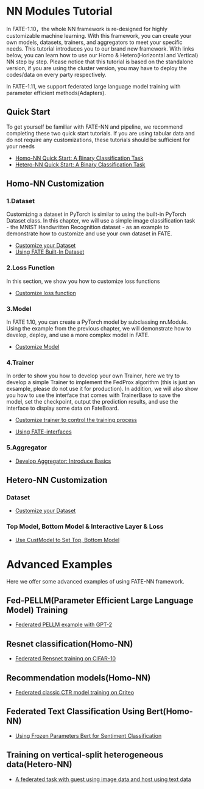 # NN Modules Tutorial

In FATE-1.10，the whole NN framework is re-designed for highly customizable machine learning. 
With this framework, you can create your own models, datasets, trainers, and aggregators to meet your specific needs. 
This tutorial introduces you to our brand new framework. With links below, you can learn how to use our Homo & Hetero(Horizontal and Vertical) NN step by step. Please notice that this tutorial is based on the standalone version, if you are using the cluster version, you may have to deploy the codes/data 
on every party respectively.

In FATE-1.11, we support federated large language model training with parameter efficient methods(Adapters).

## Quick Start

To get yourself be familiar with FATE-NN and pipeline, we recommend completing these two quick start tutorials. If you are using tabular data and do not require any customizations, these tutorials should be sufficient for your needs

- [Homo-NN Quick Start: A Binary Classification Task](Homo-NN-Quick-Start.ipynb)
- [Hetero-NN Quick Start: A Binary Classification Task](Hetero-NN-Quick-Start.ipynb)

## Homo-NN Customization
  
### 1.Dataset 

Customizing a dataset in PyTorch is similar to using the built-in PyTorch Dataset class. In this chapter, we will use a simple image classification task - the MNIST Handwritten Recognition dataset - as an example to demonstrate how to customize and use your own dataset in FATE.

- [Customize your Dataset](Homo-NN-Customize-your-Dataset.ipynb)
- [Using FATE Built-In Dataset](Introduce-Built-In-Dataset.ipynb)


### 2.Loss Function

In this section, we show you how to customize loss functions

- [Customize loss function](Homo-NN-Customize-Loss.ipynb)
  
### 3.Model

In FATE 1.10, you can create a PyTorch model by subclassing nn.Module. Using the example from the previous chapter, we will demonstrate how to develop, deploy, and use a more complex model in FATE.

- [Customize Model](Homo-NN-Customize-Model.ipynb)


### 4.Trainer

In order to show you how to develop your own Trainer, here we try to develop a simple Trainer to implement the FedProx algorithm (this is just an exsample, please do not use it for production). In addition, we will also show you how to use the interface that comes with TrainerBase to save the model, set the checkpoint, output the prediction results, and use the interface to display some data on FateBoard.

- [Customize trainer to control the training process](Homo-NN-Customize-Trainer.ipynb)

- [Using FATE-interfaces](Homo-NN-Trainer-Interfaces.ipynb)


### 5.Aggregator

- [Develop Aggregator: Introduce Basics](Homo-NN-aggregator.ipynb)


## Hetero-NN Customization

### Dataset

- [Customize your Dataset](Hetero-NN-Customize-Dataset.ipynb)

### Top Model, Bottom Model & Interactive Layer & Loss

- [Use CustModel to Set Top, Bottom Model](Hetero-NN-Customize-Model.ipynb)


# Advanced Examples

Here we offer some advanced examples of using FATE-NN framework.

## Fed-PELLM(Parameter Efficient Large Language Model) Training

- [Federated PELLM example with GPT-2](./GPT2-example.ipynb)

## Resnet classification(Homo-NN)

- [Federated Rensnet training on CIFAR-10](Resnet-example.ipynb)

## Recommendation models(Homo-NN)

- [Federated classic CTR model training on Criteo](CTR-example.ipynb)

## Federated Text Classification Using Bert(Homo-NN)

- [Using Frozen Parameters Bert for Sentiment Classification](Bert-example.ipynb)

## Training on vertical-split heterogeneous data(Hetero-NN)

- [A federated task with guest using image data and host using text data](Hetero-NN-Mix-Task.ipynb)
